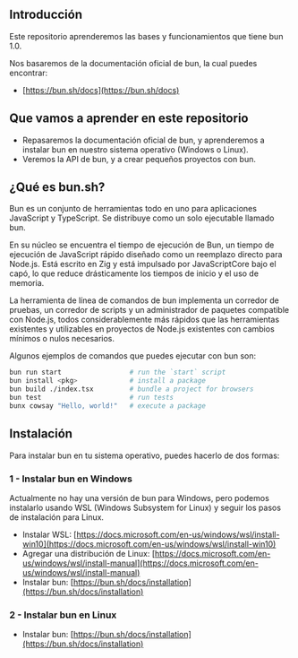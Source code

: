 ## Introducción
Este repositorio aprenderemos las bases y funcionamientos que tiene bun 1.0.

Nos basaremos de la documentación oficial de bun, la cual puedes encontrar:
- [https://bun.sh/docs](https://bun.sh/docs)

## Que vamos a aprender en este repositorio

- Repasaremos la documentación oficial de bun, y aprenderemos a instalar bun en nuestro sistema operativo (Windows o Linux).
- Veremos la API de bun, y a crear pequeños proyectos con bun.

## ¿Qué es bun.sh?

Bun es un conjunto de herramientas todo en uno para aplicaciones JavaScript y TypeScript. Se distribuye como un solo ejecutable llamado bun.

En su núcleo se encuentra el tiempo de ejecución de Bun, un tiempo de ejecución de JavaScript rápido diseñado como un reemplazo directo para Node.js. Está escrito en Zig y está impulsado por JavaScriptCore bajo el capó, lo que reduce drásticamente los tiempos de inicio y el uso de memoria.

La herramienta de línea de comandos de bun implementa un corredor de pruebas, un corredor de scripts y un administrador de paquetes compatible con Node.js, todos considerablemente más rápidos que las herramientas existentes y utilizables en proyectos de Node.js existentes con cambios mínimos o nulos necesarios.

Algunos ejemplos de comandos que puedes ejecutar con bun son:

```bash
bun run start                 # run the `start` script
bun install <pkg>​             # install a package
bun build ./index.tsx         # bundle a project for browsers
bun test                      # run tests
bunx cowsay "Hello, world!"   # execute a package
```

## Instalación

Para instalar bun en tu sistema operativo, puedes hacerlo de dos formas:

### 1 - Instalar bun en Windows

  Actualmente no hay una versión de bun para Windows, pero podemos instalarlo usando WSL (Windows Subsystem for Linux) y seguir los pasos de instalación para Linux.

- Instalar WSL: [https://docs.microsoft.com/en-us/windows/wsl/install-win10](https://docs.microsoft.com/en-us/windows/wsl/install-win10)
- Agregar una distribución de Linux: [https://docs.microsoft.com/en-us/windows/wsl/install-manual](https://docs.microsoft.com/en-us/windows/wsl/install-manual)
- Instalar bun: [https://bun.sh/docs/installation](https://bun.sh/docs/installation)
  
### 2 - Instalar bun en Linux

- Instalar bun: [https://bun.sh/docs/installation](https://bun.sh/docs/installation)
